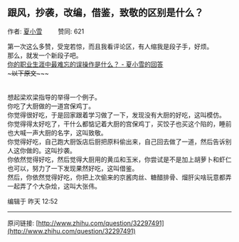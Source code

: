 ## 跟风，抄袭，改编，借鉴，致敬的区别是什么？

作者: [夏小雪](http://www.zhihu.com/people/xia-xiao-xue-40)&nbsp;&nbsp;&nbsp;&nbsp;&nbsp;&nbsp;&nbsp;&nbsp; 赞同: 621


第一次这么多赞，受宠若惊，而且我看评论区，有人缩我是段子手，好烦。<br>那么，就发一个新段子吧。<br><a href="http://www.zhihu.com/question/33263591/answer/56386059" class="internal">你的职业生涯中最难忘的误操作是什么？ - 夏小雪的回答</a><br>~~~~~~~~~~~~~~~以下原文~~~~~~~~~~~~~~~~~<br><br><br>想起梁欢梁指导的举得一个例子。<br>你吃了大厨做的一道宫保鸡丁。<br>你觉得很好吃，于是回家跟着学习做了一下，发现没有大厨的好吃，这叫模仿。<br>你觉得得太好吃了，干什么都惦记着大厨的宫保鸡丁，买饺子也买这个陷的，睡前也大喊一声大厨的名字，这叫致敬。<br>你觉得好吃，自己跑大厨饭店后厨把原料偷出来，自己回去做了一道，然后告诉别人这你做的。这叫抄袭。<br>你依然觉得好吃，然后觉得大厨用的黄瓜和玉米，你尝试是不是加上胡萝卜和虾仁也可以，努力了一下发现果然好吃，这叫借鉴。<br>然后，你依然觉得好吃，你把上次偷来的京酱肉丝、糖醋排骨、熘肝尖啥玩意都弄一起弄了个大杂烩，这叫大张伟。



编辑于 昨天 12:52



---
原问链接: [http://www.zhihu.com/question/32297491](http://www.zhihu.com/question/32297491)